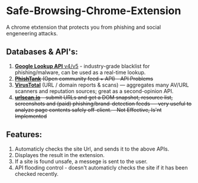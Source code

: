 # Safe-Browsing-Chrome-Extension
A chrome etxtension that protects you from phishing and social engeneering attacks.

## Databases & API's:
  1. [**Google Lookup API** v4/v5](https://developers.google.com/safe-browsing/v4) - industry-grade blacklist for phishing/malware, can be used as a real-time lookup.<br>
  2. ~~[**PhishTank**](https://phishtank.org/) (Open community feed + API) - API Problems~~<br>
  3. [**VirusTotal**](https://docs.virustotal.com/) (URL / domain reports & scans) — aggregates many AV/URL scanners and reputation sources; great as a second-opinion API.<br>
  4. ~~[**urlscan.io**](https://urlscan.io/docs/api/) - submit URLs and get a DOM snapshot, resource list, screenshots and (paid) phishing/brand-detection feeds — very useful to analyze page contents safely off-client. - Not Effective, Is'nt Implemented~~<br>

## Features:
  1. Automaticly checks the site Url, and sends it to the above APIs.<br>
  2. Displayes the result in the extension.<br>
  3. If a site is found unsafe, a messege is sent to the user.<br>
  4. API flooding control - doesn't automaticly checks the site if it has been checked recently.<br>
